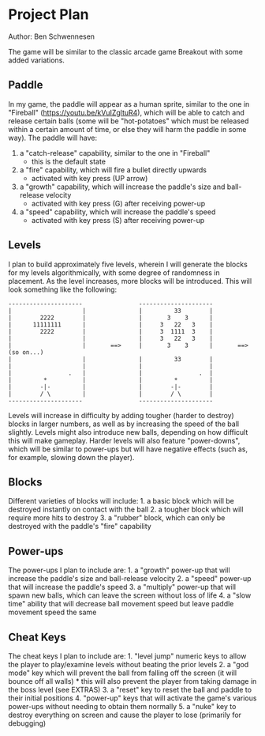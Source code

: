 # Project Plan

Author: Ben Schwennesen

The game will be similar to the classic arcade game Breakout with some added variations. 

## Paddle
In my game, the paddle will appear as a human sprite, similar to the one in "Fireball" (https://youtu.be/kVuIZgltuR4), which will be able to catch and 
release certain balls (some will be "hot-potatoes" which must be released within a certain amount of time, or else they 
will harm the paddle in some way). The paddle will have:
1. a "catch-release" capability, similar to the one in "Fireball"
    * this is the default state
2. a "fire" capability, which will fire a bullet directly upwards
    * activated with key press (UP arrow) 
4. a "growth" capability, which will increase the paddle's size and ball-release velocity 
    * activated with key press (G) after receiving power-up
5. a "speed" capability, which will increase the paddle's speed
    * activated with key press (S) after receiving power-up

## Levels
I plan to build approximately five levels, wherein I will generate the blocks for my levels algorithmically, with some degree
of randomness in placement. As the level increases, more blocks will be introduced. This will look something like the following: 

```text
---------------------                ---------------------
|                    |               |         33        |
|        2222        |               |       3    3      |
|      11111111      |               |     3   22   3    |
|        2222        |               |     3  1111  3    |
|                    |               |     3   22   3    |
|                    |       ==>     |       3    3      |       ==>     (so on...)
|                    |               |         33        |
|                    |               |                   |
|                .   |               |                .  |
|         *          |               |         *         |
|        -|-         |               |        -|-        |
|        / \         |               |        / \        |
---------------------                ---------------------
```

Levels will increase in difficulty by adding tougher (harder to destroy) blocks in larger numbers, as well as by increasing 
the speed of the ball slightly. Levels might also introduce new balls, depending on how difficult this will make gameplay. 
Harder levels will also feature "power-downs", which will be similar to power-ups but will have negative effects (such as,
for example, slowing down the player). 

## Blocks
Different varieties of blocks will include: 
    1. a basic block which will be destroyed instantly on contact with the ball
    2. a tougher block which will require more hits to destroy
    3. a "rubber" block, which can only be destroyed with the paddle's "fire" capability 
    
## Power-ups
The power-ups I plan to include are:
    1. a "growth" power-up that will increase the paddle's size and ball-release velocity
    2. a "speed" power-up that will increase the paddle's speed
    3. a "multiply" power-up that will spawn new balls, which can leave the screen without loss of life 
    4. a "slow time" ability that will decrease ball movement speed but leave paddle movement speed the same

## Cheat Keys
The cheat keys I plan to include are:
    1. "level jump" numeric keys to allow the player to play/examine levels without beating the prior levels 
    2. a "god mode" key which will prevent the ball from falling off the screen (it will bounce off all walls) 
        * this will also prevent the player from taking damage in the boss level (see EXTRAS)
    3. a "reset" key to reset the ball and paddle to their initial positions
    4. "power-up" keys that will activate the game's various power-ups without needing to obtain them normally
    5. a "nuke" key to destroy everything on screen and cause the player to lose (primarily for debugging)